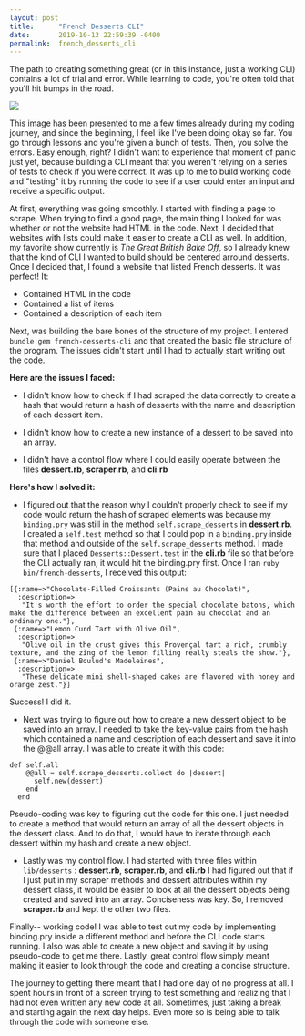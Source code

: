```yaml
---
layout: post
title:      "French Desserts CLI"
date:       2019-10-13 22:59:39 -0400
permalink:  french_desserts_cli
---
```


The path to creating something great (or in this instance, just a working CLI) contains a lot of trial and error. While learning to code, you're often told that you'll hit bumps in the road. 

![](https://personalexcellence.co/files/infographic-emotional-journey-of-creating-anything-great.png) 

This image has been presented to me a few times already during my coding journey, and since the beginning, I feel like I've been doing okay so far. You go through lessons and you're given a bunch of tests. Then, you solve the errors. Easy enough, right? I didn't want to experience that moment of panic just yet, because building a CLI meant that you weren't relying on a series of tests to check if you were correct. It was up to me to build working code and "testing" it by running the code to see if a user could enter an input and receive a specific output. 

At first, everything was going smoothly. I started with finding a page to scrape. When trying to find a good page, the main thing I looked for was whether or not the website had HTML in the code. Next, I decided that websites with lists could make it easier to create a CLI as well. In addition, my favorite show currently is *The Great British Bake Off*, so I already knew that the kind of CLI I wanted to build should be centered arround desserts. Once I decided that, I found a website that listed French desserts. It was perfect! It:

* Contained HTML in the code
* Contained a list of items 
* Contained a description of each item

Next, was building the bare bones of the structure of my project. I entered `bundle gem french-desserts-cli` and that created the basic file structure of the program. The issues didn't start until I had to actually start writing out the code.

**Here are the issues I faced:**

* I didn't know how to check if I had scraped the data correctly to create a hash that would return a hash of desserts with the name and description of each dessert item.

* I didn't know how to create a new instance of a dessert to be saved into an array.

* I didn't have a control flow where I could easily operate between the files **dessert.rb**, **scraper.rb**, and **cli.rb**

**Here's how I solved it:**
* I figured out that the reason why I couldn't properly check to see  if my code would return the hash of scraped elements was because my `binding.pry` was still in the method `self.scrape_desserts` in  **dessert.rb**. I created a `self.test` method so that I could pop in a `binding.pry` inside that method and outside of the `self.scrape_desserts` method. I made sure that I placed `Desserts::Dessert.test` in the **cli.rb** file so that before the CLI actually ran, it would hit the binding.pry first. Once I ran `ruby bin/french-desserts`, I received this output:

```
[{:name=>"Chocolate-Filled Croissants (Pains au Chocolat)",
  :description=>
   "It's worth the effort to order the special chocolate batons, which make the difference between an excellent pain au chocolat and an ordinary one."},
 {:name=>"Lemon Curd Tart with Olive Oil",
  :description=>
   "Olive oil in the crust gives this Provençal tart a rich, crumbly texture, and the zing of the lemon filling really steals the show."},
 {:name=>"Daniel Boulud's Madeleines",
  :description=>
   "These delicate mini shell-shaped cakes are flavored with honey and orange zest."}]
```

Success! I did it.

* Next was trying to figure out how to create a new dessert object to be saved into an array. I needed to take the key-value pairs from the hash which contained a name and description of each dessert and save it into the @@all array. I was able to create it with this code:
```
def self.all 
    @@all = self.scrape_desserts.collect do |dessert| 
      self.new(dessert)
    end
  end
```

Pseudo-coding was key to figuring out the code for this one. I just needed to create a method that would return an array of all the dessert objects in the dessert class. And to do that, I would have to iterate through each dessert within my hash and create a new object.

* Lastly was my control flow. I had started with three files within `lib/desserts` : **dessert.rb**, **scraper.rb**, and **cli.rb** I had figured out that if I just put in my scraper methods and dessert attributes within my dessert class, it would be easier to look at all the dessert objects being created and saved into an array. Conciseness was key. So, I removed **scraper.rb** and kept the other two files. 


Finally-- working code! I was able to test out my code by implementing binding.pry inside a different method and before the CLI code starts running. I also was able to create a new object and saving it by using pseudo-code to get me there. Lastly, great control flow simply meant making it easier to look through the code and creating a concise structure. 

The journey to getting there meant that I had one day of no progress at all. I spent hours in front of a screen trying to test something and realizing that I had not even written any new code at all. Sometimes, just taking a break and starting again the next day helps. Even more so is being able to talk through the code with someone else. 






